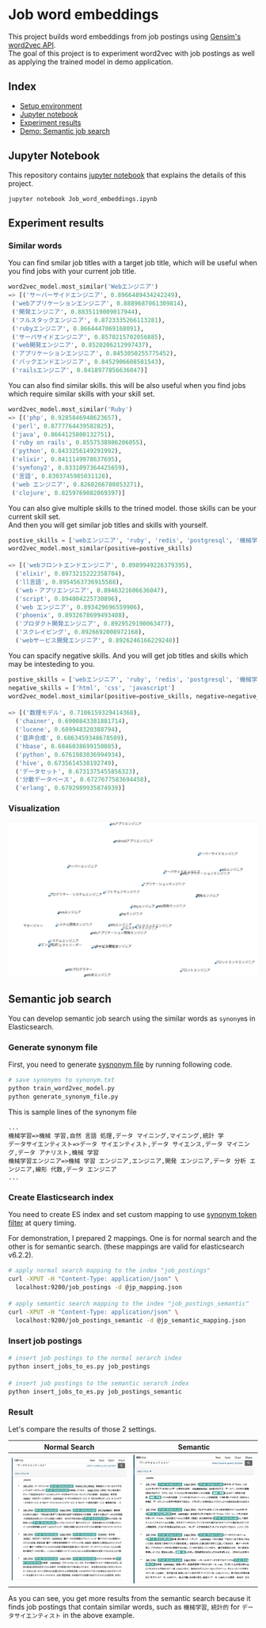 # Job word embeddings
This project builds word embeddings from job postings using [Gensim's word2vec API](https://radimrehurek.com/gensim/models/word2vec.html).  
The goal of this project is to experiment word2vec with job postings as well as applying the trained model in demo application.

## Index
* [Setup environment](./setup.md)
* [Jupyter notebook](#jupyter_notebook)
* [Experiment results](#experiment_results)
* [Demo: Semantic job search](#semantic_job_search)

## Jupyter Notebook
This repository contains [jupyter notebook](./Job_word_embeddings.ipynb) that explains the details of this project.

```
jupyter notebook Job_word_embeddings.ipynb
```

## Experiment results
### Similar words
You can find smilar job titles with a target job title, which will be useful when you find jobs with your current job title.

```python
word2vec_model.most_similar('Webエンジニア')
=> [('サーバーサイドエンジニア', 0.8966489434242249),
 ('webアプリケーションエンジニア', 0.8889687061309814),
 ('開発エンジニア', 0.8835119009017944),
 ('フルスタックエンジニア', 0.8723335266113281),
 ('rubyエンジニア', 0.8664447069168091),
 ('サーバサイドエンジニア', 0.8570215702056885),
 ('web開発エンジニア', 0.8520206212997437),
 ('アプリケーションエンジニア', 0.8453050255775452),
 ('バックエンドエンジニア', 0.8452906608581543),
 ('railsエンジニア', 0.8418977856636047)]
```

You can also find similar skills. this will be also useful when you find jobs which require similar skills with your skill set.

```python
word2vec_model.most_similar('Ruby')
=> [('php', 0.9285846948623657),
 ('perl', 0.8777764439582825),
 ('java', 0.8664125800132751),
 ('ruby on rails', 0.8557538986206055),
 ('python', 0.8433256149291992),
 ('elixir', 0.8411149978637695),
 ('symfony2', 0.8331097364425659),
 ('言語', 0.8303745985031128),
 ('web エンジニア', 0.8260266780853271),
 ('clojure', 0.8259769082069397)]
```

You can also give multiple skills to the trined model. those skills can be your current skill set.  
And then you will get similar job titles and skills with yourself.

```python
postive_skills = ['webエンジニア', 'ruby', 'redis', 'postgresql', '機械学習', 'deep learning', 'html', 'css', 'javascript']
word2vec_model.most_similar(positive=postive_skills)

=> [('webフロントエンドエンジニア', 0.8989949226379395),
  ('elixir', 0.8973215222358704),
  ('ll言語', 0.8954563736915588),
  ('web・アプリエンジニア', 0.8946321606636047),
  ('script', 0.894004225730896),
  ('web エンジニア', 0.893429696559906),
  ('phoenix', 0.8932678699493408),
  ('プロダクト開発エンジニア', 0.8929529190063477),
  ('スクレイピング', 0.8926692008972168),
  ('webサービス開発エンジニア', 0.8926246166229248)]
```

You can spacify negative skills. And you will get job titles and skills which may be intesteding to you.

```python
postive_skills = ['webエンジニア', 'ruby', 'redis', 'postgresql', '機械学習', 'deep learning']
negative_skills = ['html', 'css', 'javascript']
word2vec_model.most_similar(positive=postive_skills, negative=negative_skills)

=> [('数理モデル', 0.7106159329414368),
  ('chainer', 0.6900843381881714),
  ('lucene', 0.689948320388794),
  ('音声合成', 0.6863459348678589),
  ('hbase', 0.6846038699150085),
  ('python', 0.6761983036994934),
  ('hive', 0.6735614538192749),
  ('データセット', 0.6731375455856323),
  ('分散データベース', 0.6727677583694458),
  ('erlang', 0.6702989935874939)]
```

### Visualization
![](./assets/tsne_visualization.png)

## Semantic job search
You can develop semantic job search using the similar words as `synonym`s in Elasticsearch.  

### Generate synonym file
First, you need to generate [sysnonym file](https://www.elastic.co/guide/en/elasticsearch/reference/master/analysis-synonym-tokenfilter.html) by running following code.

```sh
# save synonyms to synonym.txt
python train_word2vec_model.py
python generate_synonym_file.py
```

This is sample lines of the synonym file

```
...
機械学習=>機械 学習,自然 言語 処理,データ マイニング,マイニング,統計 学
データサイエンティスト=>データ サイエンティスト,データ サイエンス,データ マイニング,データ アナリスト,機械 学習
機械学習エンジニア=>機械 学習 エンジニア,エンジニア,開発 エンジニア,データ 分析 エンジニア,線形 代数,データ エンジニア
...
```

### Create Elasticsearch index
You need to create ES index and set custom mapping to use [synonym token filter](https://www.elastic.co/guide/en/elasticsearch/reference/master/analysis-synonym-tokenfilter.html) at query timing.

For demonstration, I prepared 2 mappings. One is for normal search and the other is for semantic search. (these mappings are valid for elasticsearch v6.2.2).

```sh
# apply normal search mapping to the index "job_postings"
curl -XPUT -H "Content-Type: application/json" \
  localhost:9200/job_postings -d @jp_mapping.json

# apply semantic search mapping to the index "job_postings_semantic"
curl -XPUT -H "Content-Type: application/json" \
  localhost:9200/job_postings_semantic -d @jp_semantic_mapping.json
```

### Insert job postings
```python
# insert job postings to the normal serarch index
python insert_jobs_to_es.py job_postings

# insert job postings to the semantic serarch index
python insert_jobs_to_es.py job_postings_semantic
```

### Result
Let's compare the results of those 2 settings.

|Normal Search|Semantic|
|---|---|
|![](./assets/normal_search_result.png)|![](./assets/semantic_search_result.png)|

As you can see, you get more results from the semantic search because it finds job postings that contain similar words, such as `機械学習`, `統計的` for `データサイエンティスト` in the above example.

